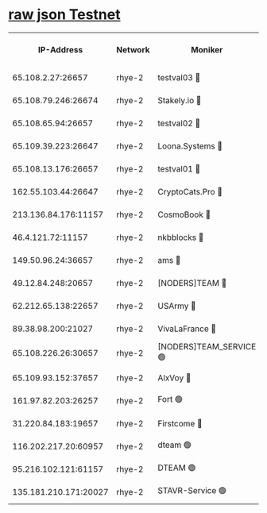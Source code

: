 
[raw json Testnet](https://rpc-check.quickt.stavr.tech/quickt/rpc-quickt-result.json)
=


<table><tr><th>IP-Address</th><th>Network</th><th>Moniker</th><th>Latest Block Height</th><th>Earliest Block Height</th><th>Catching Up</th><th>Tx Index</th><th>Voting Power</th><th>Scan Time</th></tr><tr><td>65.108.2.27:26657</td><td>rhye-2</td><td>testval03 🔴</td><td>454085</td><td>1</td><td>False</td><td>on</td><td>11002050</td><td>2024-01-22T11:11:37.252896120UTC</td></tr><tr><td>65.108.79.246:26674</td><td>rhye-2</td><td>Stakely.io 🔴</td><td>454086</td><td>1</td><td>False</td><td>on</td><td>10010</td><td>2024-01-22T11:11:41.770770412UTC</td></tr><tr><td>65.108.65.94:26657</td><td>rhye-2</td><td>testval02 🔴</td><td>454086</td><td>1</td><td>False</td><td>on</td><td>11002050</td><td>2024-01-22T11:11:44.784686096UTC</td></tr><tr><td>65.109.39.223:26647</td><td>rhye-2</td><td>Loona.Systems 🔴</td><td>454087</td><td>1</td><td>False</td><td>off</td><td>86949</td><td>2024-01-22T11:11:47.544553348UTC</td></tr><tr><td>65.108.13.176:26657</td><td>rhye-2</td><td>testval01 🔴</td><td>454087</td><td>1</td><td>False</td><td>on</td><td>13082010</td><td>2024-01-22T11:11:48.410236264UTC</td></tr><tr><td>162.55.103.44:26647</td><td>rhye-2</td><td>CryptoCats.Pro 🔴</td><td>454093</td><td>1</td><td>False</td><td>off</td><td>9999</td><td>2024-01-22T11:12:20.851207355UTC</td></tr><tr><td>213.136.84.176:11157</td><td>rhye-2</td><td>CosmoBook 🔴</td><td>454091</td><td>65301</td><td>False</td><td>off</td><td>1528057</td><td>2024-01-22T11:12:14.360029467UTC</td></tr><tr><td>46.4.121.72:11157</td><td>rhye-2</td><td>nkbblocks 🔴</td><td>454084</td><td>70101</td><td>False</td><td>off</td><td>81491</td><td>2024-01-22T11:11:27.351409146UTC</td></tr><tr><td>149.50.96.24:36657</td><td>rhye-2</td><td>ams 🔴</td><td>454090</td><td>133501</td><td>False</td><td>on</td><td>10786</td><td>2024-01-22T11:12:03.808928803UTC</td></tr><tr><td>49.12.84.248:20657</td><td>rhye-2</td><td>[NODERS]TEAM 🔴</td><td>454089</td><td>146001</td><td>False</td><td>on</td><td>59690</td><td>2024-01-22T11:12:01.328385390UTC</td></tr><tr><td>62.212.65.138:22657</td><td>rhye-2</td><td>USArmy 🔴</td><td>454085</td><td>198001</td><td>False</td><td>on</td><td>59069</td><td>2024-01-22T11:11:34.922891440UTC</td></tr><tr><td>89.38.98.200:21027</td><td>rhye-2</td><td>VivaLaFrance 🔴</td><td>454084</td><td>220501</td><td>False</td><td>off</td><td>10000</td><td>2024-01-22T11:11:29.854059886UTC</td></tr><tr><td>65.108.226.26:30657</td><td>rhye-2</td><td>[NODERS]TEAM_SERVICE 🟢</td><td>454087</td><td>241501</td><td>False</td><td>on</td><td>0</td><td>2024-01-22T11:11:47.986142537UTC</td></tr><tr><td>65.109.93.152:37657</td><td>rhye-2</td><td>AlxVoy 🔴</td><td>454084</td><td>315173</td><td>False</td><td>on</td><td>143351</td><td>2024-01-22T11:11:32.316255599UTC</td></tr><tr><td>161.97.82.203:26257</td><td>rhye-2</td><td>Fort 🟢</td><td>454083</td><td>330438</td><td>False</td><td>on</td><td>0</td><td>2024-01-22T11:11:27.064032467UTC</td></tr><tr><td>31.220.84.183:19657</td><td>rhye-2</td><td>Firstcome 🔴</td><td>454085</td><td>409501</td><td>False</td><td>off</td><td>724902</td><td>2024-01-22T11:11:36.811112938UTC</td></tr><tr><td>116.202.217.20:60957</td><td>rhye-2</td><td>dteam 🟢</td><td>454086</td><td>421794</td><td>False</td><td>on</td><td>0</td><td>2024-01-22T11:11:45.124352552UTC</td></tr><tr><td>95.216.102.121:61157</td><td>rhye-2</td><td>DTEAM 🟢</td><td>454086</td><td>443801</td><td>False</td><td>on</td><td>0</td><td>2024-01-22T11:11:42.248847020UTC</td></tr><tr><td>135.181.210.171:20027</td><td>rhye-2</td><td>STAVR-Service 🟢</td><td>454089</td><td>451501</td><td>False</td><td>on</td><td>0</td><td>2024-01-22T11:11:58.940420382UTC</td></tr></table>